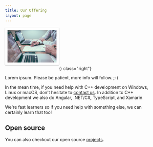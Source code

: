```yaml
---
title: Our Offering
layout: page
---
```


<style>
h1, h2, h3, h4, h5, h6 {
	clear: both;
}

img {
	box-sizing: border-box;
	margin-bottom: 1rem;
	border: 0.5rem solid white;
	box-shadow: 0 1px 3px rgba(0,0,0,0.12), 0 1px 2px rgba(0,0,0,0.24);
}

@media(min-width: 40rem) {
	img {
		max-width: 35%;
	}
	img.left {
		float: left;
		margin-right: 1rem;
	}
	img.right {
		float: right;
		margin-left: 1rem;
	}
}
</style>

![Cooperation](/images/cooperation.jpg){: class="right"}

Lorem ipsum. Please be patient, more info will follow. ;-)

In the mean time, if you need help with C++ development on Windows, Linux or
macOS, don't hesitate to [contact us](mailto:hello@sequence-point.se). In
addition to C++ development we also do Angular, .NET/C#, TypeScript, and
Xamarin.

We're fast learners so if you need help with something else, we can certainly
learn that too!

## Open source

You can also checkout our open source [projects](/open-source/).
